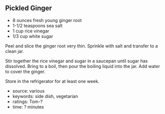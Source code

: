 Pickled Ginger
--------------

- 8 ounces fresh young ginger root
- 1-1/2 teaspoons sea salt
- 1 cup rice vinegar
- 1/3 cup white sugar

Peel and slice the ginger root very thin.  Sprinkle with salt and
transfer to a clean jar.

Stir together the rice vinegar and sugar in a saucepan until sugar has
dissolved. Bring to a boil, then pour the boiling liquid into the jar.
Add water to cover the ginger.

Store in the refrigerator for at least one week.

- source: various
- keywords: side dish, vegetarian
- ratings: Tom-?
- time: ? minutes
